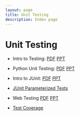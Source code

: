 ```yaml
---
layout: page
title: Unit Testing
description: Index page
---
```


Unit Testing
============

* Intro to Testing: [PDF](Intro-to-Testing.pdf) [PPT](Intro-to-Testing.ppt)

* Python Unit Testing: [PDF](PythonUnitTesting.pdf) [PPT](PythonUnitTesting.ppt)

* Intro to JUnit: [PDF](JUnit.pdf) [PPT](JUnit.ppt)

* [JUnit Parameterized Tests](JUnitParams-tutorial.pdf)

* Web Testing [PDF](WebTesting.pdf) [PPT](WebTesting.ppt)

* [Test Coverage](test-coverage.md)

